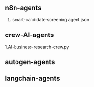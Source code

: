 ## n8n-agents
1. smart-candidate-screening agent.json

## crew-AI-agents
1.AI-business-research-crew.py

## autogen-agents

## langchain-agents
